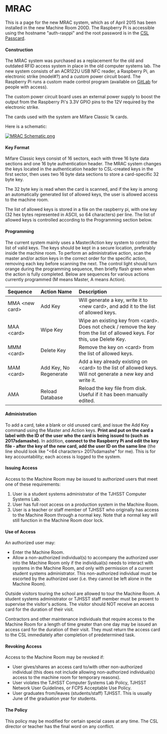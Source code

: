 # MRAC

This is a page for the new MRAC system, which as of April 2015 has been installed in the new Machine Room 200D. The Raspberry Pi is accessible using the hostname "auth-rasppi" and the root password is in the [CSL Passcard](passcard.md).

#### Construction

The MRAC system was purchased as a replacement for the old and outdated RFID access system in place in the old computer systems lab. The new system consists of an ACR122U USB NFC reader, a Raspberry Pi, an electronic strike \(model\#?\) and a custom power circuit board. The Raspberry Pi runs a custom made control program \(available on [GitLab](https://gitlab.tjhsst.edu/sysadmins/auth-rasppi/blob/master/auth.c) for people with access\).

The custom power circuit board uses an external power supply to boost the output from the Raspberry Pi's 3.3V GPIO pins to the 12V required by the electronic strike.

The cards used with the system are Mifare Classic 1k cards.

Here is a schematic:

[![MRAC Schematic.png](https://livedoc.tjhsst.edu/images/6/64/MRAC_Schematic.png)](https://livedoc.tjhsst.edu/wiki/File:MRAC_Schematic.png)

#### Key Format

Mifare Classic keys consist of 16 sectors, each with three 16 byte data sections and one 16 byte authentication header. The MRAC system changes the keys located in the authentication header to CSL-created keys in the first sector, then uses two 16 byte data sections to store a card-specific 32 byte key.

The 32 byte key is read when the card is scanned, and if the key is among an automatically generated list of allowed keys, the user is allowed access to the machine room.

The list of allowed keys is stored in a file on the raspberry pi, with one key \(32 hex bytes represented in ASCII, so 64 characters\) per line. The list of allowed keys is controlled according to the Programming section below.

#### Programming

The current system mainly uses a Master/Action key system to control the list of valid keys. The keys should be kept in a secure location, preferably inside the machine room. To perform an administrative action, scan the master and/or action keys in the correct order for the specific action, removing each key before scanning the next. The control light should turn orange during the programming sequence, then briefly flash green when the action is fully completed. Below are sequences for various actions currently programmed \(M means Master, A means Action\).

|  Sequence |  Action Name |  Description |
| :--- | :--- | :--- |
|  MMA &lt;new card&gt; |  Add Key |  Will generate a key, write it to &lt;new card&gt;, and add it to the list of allowed keys. |
|  MAA &lt;card&gt; |  Wipe Key |  Wipe an existing key from &lt;card&gt;. Does not check / remove the key from the list of allowed keys. For this, use Delete Key. |
|  MMM &lt;card&gt; |  Delete Key |  Remove the key on &lt;card&gt; from the list of allowed keys. |
|  MAM &lt;card&gt; |  Add Key, No Regenerate |  Add a key already existing on &lt;card&gt; to the list of allowed keys. Will not generate a new key and write it. |
|  AMA |  Reload Database |  Reload the key file from disk. Useful if it has been manually edited. |

#### Administration

To add a card, take a blank or old unused card, and issue the Add Key command using the Master and Action keys. **Print and put on the card a label with the ID of the user who the card is being issued to \(such as 2017sdamashe\).** In addition, **connect to the Raspberry Pi and edit the key file - after the key of the new card, add the user ID on the same line** \(the line should look like "&lt;64 characters&gt; 2017sdamashe" for me\). This is for key accountability; each access is logged to the system.

#### Issuing Access

Access to the Machine Room may be issued to authorized users that meet one of these requirements:

1. User is a student systems administrator of the TJHSST Computer Systems Lab.
2. User has full root access on a production system in the Machine Room.
3. User is a teacher or staff member of TJHSST who originally has access to the Machine Room through a normal key. Note that a normal key will still function in the Machine Room door lock.

#### Use of Access

An authorized user may:

* Enter the Machine Room.
* Allow a non-authorized individual\(s\) to accompany the authorized user into the Machine Room only if the individual\(s\) needs to interact with systems in the Machine Room, and only with permission of a current student systems administrator. This non-authorized individual must be escorted by the authorized user \(i.e. they cannot be left alone in the Machine Room\).

Outside visitors touring the school are allowed to tour the Machine Room. A student systems administrator or TJHSST staff member must be present to supervise the visitor's actions. The visitor should NOT receive an access card for the duration of their visit.

Contractors and other maintenance individuals that require access to the Machine Room for a length of time greater than one day may be issued an access card for the duration of their visit. They must return the access card to the CSL immediately after completion of predetermined task.

#### Revoking Access

Access to the Machine Room may be revoked if:

* User gives/shares an access card to/with other non-authorized individual \(this does not include allowing non-authorized individual\(s\) access to the machine room for temporary reasons\).
* User violates the TJHSST Computer Systems Lab Policy, TJHSST Network User Guidelines, or FCPS Acceptable Use Policy.
* User graduates from/leaves \(students/staff\) TJHSST. This is usually June of the graduation year for students.

#### The Policy

This policy may be modified for certain special cases at any time. The CSL director or teacher has the final word on any conflict.

